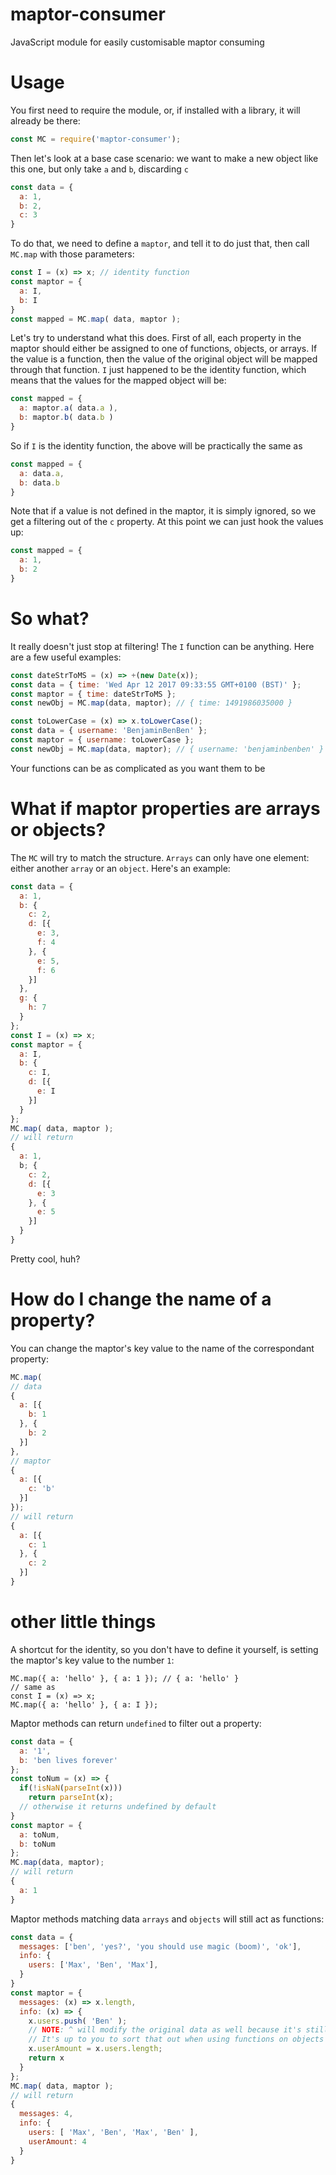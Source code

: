 # maptor-consumer

JavaScript module for easily customisable maptor consuming

# Usage

You first need to require the module, or, if installed with a library, it will already be there:

```js
const MC = require('maptor-consumer');
```

Then let's look at a base case scenario: we want to make a new object like this one, but only take `a` and `b`, discarding `c`

```js
const data = {
  a: 1,
  b: 2,
  c: 3
}
```

To do that, we need to define a `maptor`, and tell it to do just that, then call `MC.map` with those parameters:

```js
const I = (x) => x; // identity function
const maptor = {
  a: I,
  b: I
}
const mapped = MC.map( data, maptor );
```

Let's  try to understand what this does. First of all, each property in the maptor should either be assigned to one of functions, objects, or arrays. If the value is a function, then the value of the original object will be mapped through that function. `I` just happened to be the identity function, which means that the values for the mapped object will be:


```js
const mapped = {
  a: maptor.a( data.a ),
  b: maptor.b( data.b )
}
```

So if `I` is the identity function, the above will be practically the same as

```js
const mapped = {
  a: data.a,
  b: data.b
}
```

Note that if a value is not defined in the maptor, it is simply ignored, so we get a filtering out of the `c` property. At this point we can just hook the values up:

```js
const mapped = {
  a: 1,
  b: 2
}
```

# So what?

It really doesn't just stop at filtering! The `I` function can be anything. Here are a few useful examples:

```js
const dateStrToMS = (x) => +(new Date(x));
const data = { time: 'Wed Apr 12 2017 09:33:55 GMT+0100 (BST)' };
const maptor = { time: dateStrToMS };
const newObj = MC.map(data, maptor); // { time: 1491986035000 }

const toLowerCase = (x) => x.toLowerCase();
const data = { username: 'BenjaminBenBen' };
const maptor = { username: toLowerCase };
const newObj = MC.map(data, maptor); // { username: 'benjaminbenben' }
```

Your functions can be as complicated as you want them to be

# What if maptor properties are arrays or objects?

The `MC` will try to match the structure. `Arrays` can only have one element: either another `array` or an `object`. Here's an example:

```js
const data = {
  a: 1,
  b: {
    c: 2,
    d: [{
      e: 3,
      f: 4
    }, {
      e: 5,
      f: 6
    }]
  },
  g: {
    h: 7
  }
};
const I = (x) => x;
const maptor = {
  a: I,
  b: {
    c: I,
    d: [{
      e: I
    }]
  }
};
MC.map( data, maptor );
// will return
{
  a: 1,
  b; {
    c: 2,
    d: [{
      e: 3
    }, {
      e: 5
    }]
  }
}
```

Pretty cool, huh?

# How do I change the name of a property?

You can change the maptor's key value to the name of the correspondant property:

```js
MC.map(
// data
{
  a: [{
    b: 1
  }, {
    b: 2
  }]
}, 
// maptor
{
  a: [{
    c: 'b'
  }]
});
// will return
{
  a: [{
    c: 1
  }, {
    c: 2
  }]
}
```

# other little things

A shortcut for the identity, so you don't have to define it yourself, is setting the maptor's key value to the number `1`:

```
MC.map({ a: 'hello' }, { a: 1 }); // { a: 'hello' }
// same as
const I = (x) => x;
MC.map({ a: 'hello' }, { a: I });
```

Maptor methods can return `undefined` to filter out a property:

```js
const data = {
  a: '1',
  b: 'ben lives forever'
};
const toNum = (x) => {
  if(!isNaN(parseInt(x)))
    return parseInt(x);
  // otherwise it returns undefined by default
}
const maptor = {
  a: toNum,
  b: toNum
};
MC.map(data, maptor);
// will return
{
  a: 1
}
```

Maptor methods matching data `arrays` and `objects` will still act as functions:

```js
const data = {
  messages: ['ben', 'yes?', 'you should use magic (boom)', 'ok'],
  info: {
    users: ['Max', 'Ben', 'Max'],
  }
}
const maptor = {
  messages: (x) => x.length,
  info: (x) => {
    x.users.push( 'Ben' ); 
    // NOTE: ^ will modify the original data as well because it's still referenced to that
    // It's up to you to sort that out when using functions on objects and arrays
    x.userAmount = x.users.length;
    return x
  }
};
MC.map( data, maptor );
// will return
{
  messages: 4,
  info: {
    users: [ 'Max', 'Ben', 'Max', 'Ben' ],
    userAmount: 4
  }
}
```
